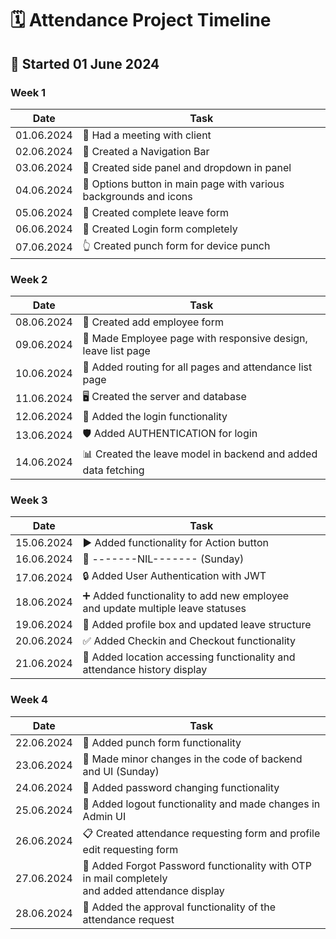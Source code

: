<!-- 
# ATTENDANCE PROJECT STARTED AT JUNE 1

- 01.06.2024 -> Had a meeting with client 
- 02.06.2024 -> Created a Navigation Bar
- 03.06.2024 -> Created side panel and the dropdown in panel
- 04.06.2024 -> Options button in main page with various background and icons 
- 05.06.2024 -> Created complete leave form 
- 06.06.2024 -> Created Login form completely 
- 07.06.2024 -> Created punch form for device punch 
- 08.06.2024 -> Created add employee form
- 09.06.2024 -> Made Employee page with responsive, leave list page 
- 10.06.2024 -> Added routing for all the pages and attendance list page
- 11.06.2024 -> Created the server and database 
- 12.06.2024 -> Added the login functionality
- 13.06.2024 -> Added AUTHENTICATION for login 
- 14.06.2024 -> Created the leave model in backend and added fetching of data
- 15.06.2024 -> Added functionality for Action button
- 16.06.2024 -> -------NIL-------(Sunday)
- 17.06.2024 -> Added User Authentication with JWT
- 18.06.2024 -> Added functionality to add new employee and added functionality to update status of multiple leave at a time
- 19.06.2024 -> Added profile box and update leave structure
- 20.06.2024 -> Added Checkin and Checkout functionality
- 21.06.2024 -> Added location accessing functionality and added attendance history display
- 22.06.2024 -> Added punch form functionality
- 23.06.2024 -> Made minor changes in the code (Sunday)
- 24.06.2024 -> Added password Changing functionality
- 25.06.2024 -> Added the logout functionality and made some changes in Admin UI
- 26.06.2024 -> Created the attendance requesting form and profile edit requesting form
- 27.06.2024 -> Added the Forgot Password functionality with the OTP in main completely -->

# 🗓️ Attendance Project Timeline

## 📅 Started 01 June 2024

### Week 1
| Date | Task |
|------|------|
| 01.06.2024 | 🤝 Had a meeting with client |
| 02.06.2024 | 🧭 Created a Navigation Bar |
| 03.06.2024 | 📑 Created side panel and dropdown in panel |
| 04.06.2024 | 🎨 Options button in main page with various backgrounds and icons |
| 05.06.2024 | 📝 Created complete leave form |
| 06.06.2024 | 🔐 Created Login form completely |
| 07.06.2024 | 👆 Created punch form for device punch |

### Week 2
| Date | Task |
|------|------|
| 08.06.2024 | 👥 Created add employee form |
| 09.06.2024 | 📱 Made Employee page with responsive design, leave list page |
| 10.06.2024 | 🔗 Added routing for all pages and attendance list page |
| 11.06.2024 | 🖥️ Created the server and database |
| 12.06.2024 | 🔑 Added the login functionality |
| 13.06.2024 | 🛡️ Added AUTHENTICATION for login |
| 14.06.2024 | 📊 Created the leave model in backend and added data fetching |

### Week 3
| Date | Task |
|------|------|
| 15.06.2024 | ▶️ Added functionality for Action button |
| 16.06.2024 | 🚫 -------NIL------- (Sunday) |
| 17.06.2024 | 🔒 Added User Authentication with JWT |
| 18.06.2024 | ➕ Added functionality to add new employee <br /> and update multiple leave statuses |
| 19.06.2024 | 👤 Added profile box and updated leave structure |
| 20.06.2024 | ✅ Added Checkin and Checkout functionality |
| 21.06.2024 | 📍 Added location accessing functionality and attendance history display |

### Week 4
| Date | Task |
|------|------|
| 22.06.2024 | 👊 Added punch form functionality |
| 23.06.2024 | 🔧 Made minor changes in the code of backend and UI (Sunday) |
| 24.06.2024 | 🔑 Added password changing functionality |
| 25.06.2024 | 🚪 Added logout functionality and made changes in Admin UI |
| 26.06.2024 | 📋 Created attendance requesting form and profile edit requesting form |
| 27.06.2024 | 🔐 Added Forgot Password functionality with OTP in mail completely <br /> and added attendance display |
| 28.06.2024 | 📅 Added the approval functionality of the attendance request